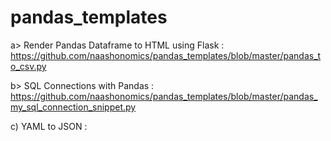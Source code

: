 # pandas_templates

a> Render Pandas Dataframe to HTML using Flask : https://github.com/naashonomics/pandas_templates/blob/master/pandas_to_csv.py

b> SQL Connections with Pandas : https://github.com/naashonomics/pandas_templates/blob/master/pandas_my_sql_connection_snippet.py 

c) YAML to JSON :
